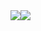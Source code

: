 <div style="display: flex">
    <img src="https://www.secret-source.eu/wp-content/uploads/2017/11/Laravel-logo.jpg">
    <img src="https://www.wpfaster.org/wp-content/uploads/2013/06/jquery-logo.png">
</div>
